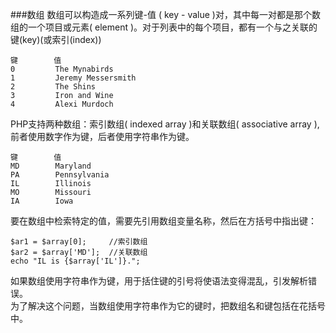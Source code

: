 ###数组
数组可以构造成一系列键-值 ( key - value )对，其中每一对都是那个数组的一个项目或元素( element )。对于列表中的每个项目，都有一个与之关联的键(key)(或索引(index))

    键        值
    0         The Mynabirds
    1         Jeremy Messersmith
    2         The Shins
    3         Iron and Wine
    4         Alexi Murdoch

PHP支持两种数组：索引数组( indexed array )和关联数组( associative array ),前者使用数字作为键，后者使用字符串作为键。

    键        值
    MD        Maryland
    PA        Pennsylvania
    IL        Illinois
    MO        Missouri
    IA        Iowa

要在数组中检索特定的值，需要先引用数组变量名称，然后在方括号中指出键：

    $ar1 = $array[0];     //索引数组
    $ar2 = $array['MD'];  //关联数组
    echo "IL is {$array['IL']}.";

如果数组使用字符串作为键，用于括住键的引号将使语法变得混乱，引发解析错误。    
为了解决这个问题，当数组使用字符串作为它的键时，把数组名和键包括在花括号中。
